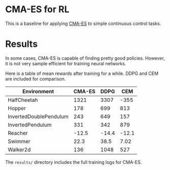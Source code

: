 # CMA-ES for RL

This is a baseline for applying [CMA-ES](https://en.wikipedia.org/wiki/CMA-ES) to simple continuous control tasks.

# Results

In some cases, CMA-ES is capable of finding pretty good policies. However, it is not very sample efficient for training neural networks.

Here is a table of mean rewards after training for a while. DDPG and CEM are included for comparison.

| Environment               | CMA-ES | DDPG   | CEM   |
|---------------------------|--------|--------|--------
| HalfCheetah               | 1321   | 3307   | -355  |
| Hopper                    | 178    | 699    | 813   |
| InvertedDoublePendulum    | 243    | 649    | 157   |
| InvertedPendulum          | 331    | 342    | 879   |
| Reacher                   | -12.5  | -14.4  | -12.1 |
| Swimmer                   | 22.3   | 38.5   | 7.02  |
| Walker2d                  | 136    | 1048   | 527   |

The `results/` directory includes the full training logs for CMA-ES.

